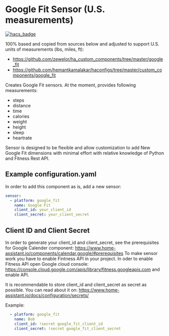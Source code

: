 # Google Fit Sensor (U.S. measurements)

[![hacs_badge](https://img.shields.io/badge/HACS-Default-orange.svg?style=for-the-badge)](https://github.com/custom-components/hacs)

100% based and copied from sources below and adjusted to support U.S. units of measurements (lbs, miles, ft):

- <https://github.com/zewelor/ha_custom_components/tree/master/google_fit>
- <https://github.com/hemantkamalakar/haconfigs/tree/master/custom_components/google_fit>

Creates Google Fit sensors.
At the moment, provides following measurements:

- steps
- distance
- time
- calories
- weight
- height
- sleep
- heartrate

Sensor is designed to be flexible and allow customization to add New Google Fit dimensions with minimal effort with relative knowledge of Python and Fitness Rest API.

## Example configuration.yaml

In order to add this component as is, add a new sensor:

```yaml
sensor:
  - platform: google_fit
    name: Google Fit
    client_id: your_client_id
    client_secret: your_client_secret
```

## Client ID and Client Secret

In order to generate your client_id and client_secret, see the prerequisites for Google Calender component:
<https://www.home-assistant.io/components/calendar.google/#prerequisites>
To make sensor work you have to enable Fintness API in your project.
In oder to enable Fitness API open Google cloud console: 
<https://console.cloud.google.com/apis/library/fitness.googleapis.com>
and enable API.

It is recommendable to store client_id and client_secret as secret as possible. You can read about it on:
<https://www.home-assistant.io/docs/configuration/secrets/>

Example:

```yaml
  - platform: google_fit
    name: Bob
    client_id: !secret google_fit_client_id
    client_secret: !secret google_fit_client_secret
```
